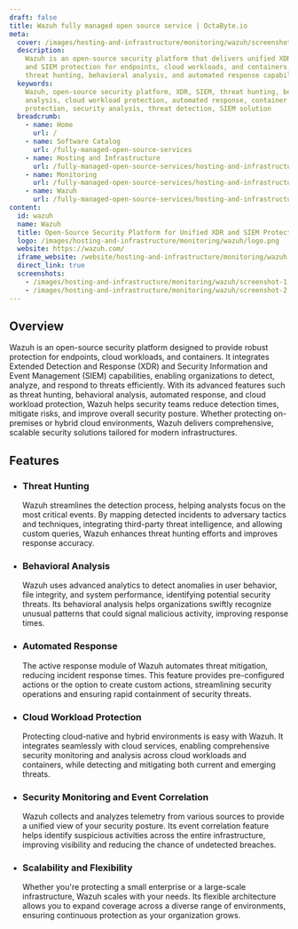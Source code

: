 ```yaml
---
draft: false
title: Wazuh fully managed open source service | OctaByte.io
meta:
  cover: /images/hosting-and-infrastructure/monitoring/wazuh/screenshot-1.png
  description:
    Wazuh is an open-source security platform that delivers unified XDR
    and SIEM protection for endpoints, cloud workloads, and containers, offering powerful
    threat hunting, behavioral analysis, and automated response capabilities.
  keywords:
    Wazuh, open-source security platform, XDR, SIEM, threat hunting, behavioral
    analysis, cloud workload protection, automated response, container security, endpoint
    protection, security analysis, threat detection, SIEM solution
  breadcrumb:
    - name: Home
      url: /
    - name: Software Catalog
      url: /fully-managed-open-source-services
    - name: Hosting and Infrastructure
      url: /fully-managed-open-source-services/hosting-and-infrastructure
    - name: Monitoring
      url: /fully-managed-open-source-services/hosting-and-infrastructure/monitoring
    - name: Wazuh
      url: /fully-managed-open-source-services/hosting-and-infrastructure/monitoring/wazuh
content:
  id: wazuh
  name: Wazuh
  title: Open-Source Security Platform for Unified XDR and SIEM Protection
  logo: /images/hosting-and-infrastructure/monitoring/wazuh/logo.png
  website: https://wazuh.com/
  iframe_website: /website/hosting-and-infrastructure/monitoring/wazuh
  direct_link: true
  screenshots:
    - /images/hosting-and-infrastructure/monitoring/wazuh/screenshot-1.png
    - /images/hosting-and-infrastructure/monitoring/wazuh/screenshot-2.png
---
```


## Overview

Wazuh is an open-source security platform designed to provide robust protection for endpoints, cloud workloads, and containers. It integrates Extended Detection and Response (XDR) and Security Information and Event Management (SIEM) capabilities, enabling organizations to detect, analyze, and respond to threats efficiently. With its advanced features such as threat hunting, behavioral analysis, automated response, and cloud workload protection, Wazuh helps security teams reduce detection times, mitigate risks, and improve overall security posture. Whether protecting on-premises or hybrid cloud environments, Wazuh delivers comprehensive, scalable security solutions tailored for modern infrastructures.

## Features

- ### Threat Hunting

  Wazuh streamlines the detection process, helping analysts focus on the most critical events. By mapping detected incidents to adversary tactics and techniques, integrating third-party threat intelligence, and allowing custom queries, Wazuh enhances threat hunting efforts and improves response accuracy.

- ### Behavioral Analysis

  Wazuh uses advanced analytics to detect anomalies in user behavior, file integrity, and system performance, identifying potential security threats. Its behavioral analysis helps organizations swiftly recognize unusual patterns that could signal malicious activity, improving response times.

- ### Automated Response

  The active response module of Wazuh automates threat mitigation, reducing incident response times. This feature provides pre-configured actions or the option to create custom actions, streamlining security operations and ensuring rapid containment of security threats.

- ### Cloud Workload Protection

  Protecting cloud-native and hybrid environments is easy with Wazuh. It integrates seamlessly with cloud services, enabling comprehensive security monitoring and analysis across cloud workloads and containers, while detecting and mitigating both current and emerging threats.

- ### Security Monitoring and Event Correlation

  Wazuh collects and analyzes telemetry from various sources to provide a unified view of your security posture. Its event correlation feature helps identify suspicious activities across the entire infrastructure, improving visibility and reducing the chance of undetected breaches.

- ### Scalability and Flexibility

  Whether you're protecting a small enterprise or a large-scale infrastructure, Wazuh scales with your needs. Its flexible architecture allows you to expand coverage across a diverse range of environments, ensuring continuous protection as your organization grows.
